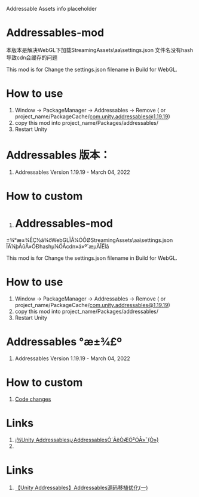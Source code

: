 Addressable Assets info placeholder



# Addressables-mod

本版本是解决WebGL下加载StreamingAssets\aa\settings.json 文件名没有hash导致cdn会缓存的问题

This mod is for Change the settings.json filename  in Build for WebGL.


# How to use 

1. Window -> PackageManager -> Addressables -> Remove ( or project_name/PackageCache/com.unity.addressables@1.19.19)
2. copy this mod into project_name/Packages/addressables/
3. Restart Unity


# Addressables 版本：
1. Addressables Version 1.19.19 - March 04, 2022


# How to custom 

1. # Addressables-mod

±¾°æ±¾ÊÇ½â¾öWebGLÏÂ¼ÓÔØStreamingAssets\aa\settings.json ÎÄ¼þÃûÃ»ÓÐhashµ¼ÖÂcdn»á»º´æµÄÎÊÌâ

This mod is for Change the settings.json filename  in Build for WebGL.


# How to use 

1. Window -> PackageManager -> Addressables -> Remove ( or project_name/PackageCache/com.unity.addressables@1.19.19)
2. copy this mod into project_name/Packages/addressables/
3. Restart Unity


# Addressables °æ±¾£º
1. Addressables Version 1.19.19 - March 04, 2022


# How to custom 

1. [Code changes](https://github.com/jet6666/Addressables-mod/commit/1f00c2c719936751a0e69053cfe649320c82ac91)



# Links

1. [¡¾Unity Addressables¡¿AddressablesÔ´ÂëÒÆÖ²ÓÅ»¯(Ò»)](https://www.cnblogs.com/lovewaits/p/14817252.html)
2. 



# Links

1. [【Unity Addressables】Addressables源码移植优化(一)](https://www.cnblogs.com/lovewaits/p/14817252.html)
